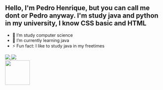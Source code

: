 ## Hello, I'm Pedro Henrique, but you can call me dont or Pedro anyway. I'm study java and python in my university, I know CSS basic and HTML

- 🔭 I’m study computer science
- 🌱 I’m currently learning java 
- ⚡ Fun fact: I like to study java in my freetimes 

<div>
  <a href="https://github.com/dontzinn">
    <img align="bottom" src="https://github-readme-stats.vercel.app/api?username=dontzinn&theme=tokyonight&show_icons=true"/>
  <a href="https://github.com/dontzinn/github-readme-stats">
    <img  align="bottom"src="https://github-readme-stats.vercel.app/api/top-langs/?username=dontzinn&layout=compact&theme=tokyonight" />
  </a>
</div>
  
<div>
  <img height="80em"src="https://cdn.jsdelivr.net/gh/devicons/devicon/icons/java/java-plain.svg" />
</div>
  
